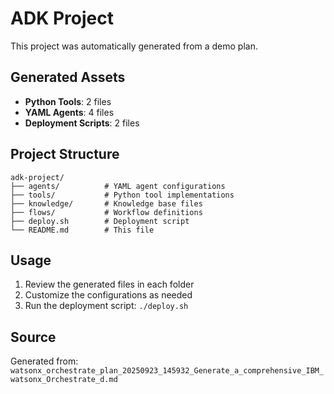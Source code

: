 # ADK Project

This project was automatically generated from a demo plan.

## Generated Assets

- **Python Tools**: 2 files
- **YAML Agents**: 4 files
- **Deployment Scripts**: 2 files

## Project Structure

```
adk-project/
├── agents/          # YAML agent configurations
├── tools/           # Python tool implementations
├── knowledge/       # Knowledge base files
├── flows/           # Workflow definitions
├── deploy.sh        # Deployment script
└── README.md        # This file
```

## Usage

1. Review the generated files in each folder
2. Customize the configurations as needed
3. Run the deployment script: `./deploy.sh`

## Source

Generated from: `watsonx_orchestrate_plan_20250923_145932_Generate_a_comprehensive_IBM_watsonx_Orchestrate_d.md`
